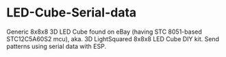 # LED-Cube-Serial-data
Generic 8x8x8 3D LED Cube found on eBay (having STC 8051-based STC12C5A60S2 mcu), aka. 3D LightSquared 8x8x8 LED Cube DIY kit. Send patterns using serial data with ESP.
